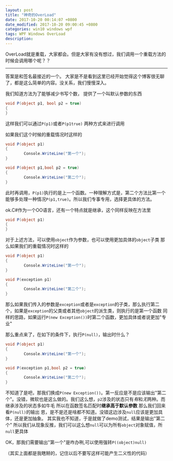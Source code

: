 ```yaml
---
layout: post
title: "神奇的OverLoad"
date: 2017-10-20 00:14:07 +0800
date_modified: 2017-10-20 09:00:45 +0800
categories: win10 windows wpf
tags: WPF Windows OverLoad
description: 
---
```



OverLoad就是重载，大家都会。但是大家有没有想过，我们调用一个重载方法的时候会调用哪个呢？？

-----
答案是和签名最接近的一个。
大家是不是看到这里已经开始觉得这个博客很无聊了，都是这么简单的内容。没关系，我们慢慢深入。

我们知道方法为了能够减少书写个数， 提供了一个叫默认参数的东西

```csharp
void P(object p1, bool p2 = true)
{
}
```

这样我们可以通过`P(p1)`或者`P(p1true)` 两种方式来进行调用

如果我们这个时候的重载情况时这样的

```csharp
void P(object p1)
{
        Console.WriteLine("第一个");
}

void P(object p1,bool p2 = true)
{
        Console.WriteLine("第二个");
}
```

此时再调用，`P(p1)`执行的是上一个函数。一种理解方式是，第二个方法比第一个能够多处理一种情况`P(p1,true)`。所以我们专事专用，选择更具体的方法。

ok.C#作为一个OO语言，还有一个特点就是继承，这个同样反映在方法里

```csharp
void P(object p1)
{
}
```
对于上述方法，可以使用`object`作为参数，也可以使用更加具体的`object`子类
那么如果我们的重载情况时这样的
```csharp
void P(object p1)
{
        Console.WriteLine("第一个");
}

void P(exception p1)
{
        Console.WriteLine("第二个");
}
```
那么如果我们传入的参数是`exception`或者是`exception`的子类，那么执行第二个，如果是`exception`的父类或者其他`object`的派生类，则执行的是第一个函数
同样的思路，如果运行`P(new Exception())`时第二个函数，更加具体或者说更加"专业"

那么重点来了，在如下的条件下，执行`P(null)`，输出时什么？
```csharp
void P(object p1)
{
        Console.WriteLine("第一个");
}

void P(exception p1,bool p2 = true)
{
        Console.WriteLine("第二个");
}
```
不知道了是吧，那我们换成`P(new Exception())`。第一反应是不是应该输出"第二个"。没错，微软也是这么做的。我们这么想，`p2`涉及的状态只有*有*和*无*两种。而继承涉及的状态多如牛毛
所以在函数签名匹配时**继承高于默认参数**
那么我们回来看`P(null)`的输出
恩，是不是还是啥都不知道。没错这边涉及`null`应该是更加具体，还是更加抽象。
其实我也不知道，于是就做了demo测试，结果是输出"第二个"
所以我们从现象反推，我们可以这么想`null`可以为所有`object`对象赋值，所`null`更具体

OK，那我们需要输出"第一个"是咋办咧,可以使用强转`P((object)null)`

（其实上面都是我瞎掰的，记住以后不要写这样可能产生二义性的代码）
